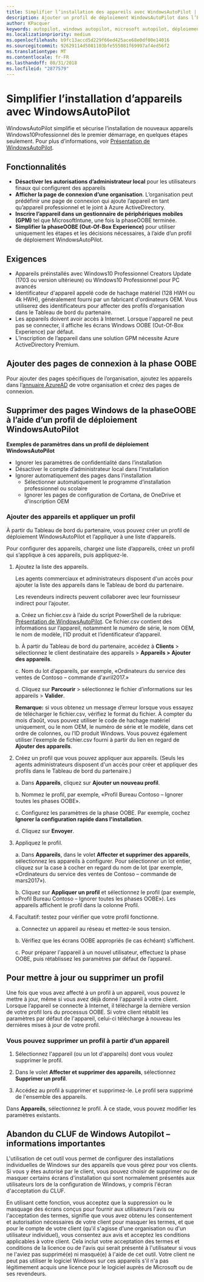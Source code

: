 ```yaml
---
title: Simplifier l’installation des appareils avec WindowsAutoPilot | Espace partenaires
description: Ajouter un profil de déploiement WindowsAutoPilot dans l’Espace partenaires pour simplifier l’installation d’appareils avec WindowsAutoPilot
author: KPacquer
keywords: autopilot, windows autopilot, microsoft autopilot, déploiement zero touch, oobe, écrans d’ouverture de session
ms.localizationpriority: medium
ms.openlocfilehash: b9fc13accd5d229f66ed425ace68e0df00e14016
ms.sourcegitcommit: 92629114d5081103bfe555081f69997af4ed56f2
ms.translationtype: MT
ms.contentlocale: fr-FR
ms.lasthandoff: 08/31/2018
ms.locfileid: "2877579"
---
```

# <a name="simplify-device-setup-with-windows-autopilot"></a>Simplifier l’installation d’appareils avec WindowsAutoPilot 

WindowsAutoPilot simplifie et sécurise l’installation de nouveaux appareils Windows10Professionnel dès le premier démarrage, en quelques étapes seulement. Pour plus d’informations, voir [Présentation de WindowsAutoPilot](https://docs.microsoft.com/windows/deployment/windows-10-auto-pilot).

## <a name="features"></a>Fonctionnalités

*  **Désactiver les autorisations d’administrateur local** pour les utilisateurs finaux qui configurent des appareils
*  **Afficher la page de connexion d’une organisation**. L’organisation peut prédéfinir une page de connexion qui ajoute l’appareil en tant qu’appareil professionnel et le joint à Azure ActiveDirectory.
*  **Inscrire l’appareil dans un gestionnaire de périphériques mobiles (GPM)** tel que MicrosoftIntune, une fois la phaseOOBE terminée.
*  **Simplifier la phaseOOBE (Out-Of-Box Experience)** pour utiliser uniquement les étapes et les décisions nécessaires, à l’aide d’un profil de déploiement WindowsAutoPilot. 

## <a name="requirements"></a>Exigences

*  Appareils préinstallés avec Windows10 Professionnel Creators Update (1703 ou version ultérieure) ou Windows10 Professionnel pour PC avancés
*  Identificateur d'appareil appelé code de hachage matériel (128 HWH ou 4k HWH), généralement fourni par un fabricant d'ordinateurs OEM. Vous utiliserez des identificateurs pour affecter des profils d’organisation dans le Tableau de bord du partenaire. 
*  Les appareils doivent avoir accès à Internet. Lorsque l'appareil ne peut pas se connecter, il affiche les écrans Windows OOBE (Out-Of-Box Experience) par défaut.
*  L’inscription de l’appareil dans une solution GPM nécessite Azure ActiveDirectory Premium.

## <a name="add-organization-login-pages-to-oobe"></a>Ajouter des pages de connexion à la phase OOBE

Pour ajouter des pages spécifiques de l’organisation, ajoutez les appareils dans l’[annuaire AzureAD](https://go.microsoft.com/fwlink/?linkid=848958) de votre organisation et créez des pages de connexion.


## <a name="remove-windows-pages-from-oobe-with-a-windows-autopilot-deployment-profile"></a>Supprimer des pages Windows de la phaseOOBE à l’aide d’un profil de déploiement WindowsAutoPilot

**Exemples de paramètres dans un profil de déploiement WindowsAutoPilot**
*  Ignorer les paramètres de confidentialité dans l’installation
*  Désactiver le compte d’administrateur local dans l'installation
*  Ignorer automatiquement des pages dans l'installation
   *  Sélectionner automatiquement le programme d’installation professionnel ou scolaire
   *  Ignorer les pages de configuration de Cortana, de OneDrive et d'inscription OEM

### <a name="add-devices-and-apply-a-profile"></a>Ajouter des appareils et appliquer un profil

À partir du Tableau de bord du partenaire, vous pouvez créer un profil de déploiement WindowsAutoPilot et l’appliquer à une liste d’appareils.

Pour configurer des appareils, chargez une liste d’appareils, créez un profil qui s’applique à ces appareils, puis appliquez-le.

1.  Ajoutez la liste des appareils.

    Les agents commerciaux et administrateurs disposent d'un accès pour ajouter la liste des appareils dans le Tableau de bord du partenaire.
    
    Les revendeurs indirects peuvent collaborer avec leur fournisseur indirect pour l’ajouter.

    a.  Créez un fichier.csv à l’aide du script PowerShell de la rubrique: [Présentation de WindowsAutoPilot](https://docs.microsoft.com/windows/deployment/windows-10-auto-pilot). Ce fichier.csv contient des informations sur l’appareil, notamment le numéro de série, le nom OEM, le nom de modèle, l’ID produit et l’identificateur d’appareil. 

    b.  À partir du Tableau de bord du partenaire, accédez à **Clients** > sélectionnez le client destinataire des appareils > **Appareils > Ajouter des appareils**.

    c.  Nom du lot d’appareils, par exemple, «Ordinateurs du service des ventes de Contoso – commande d'avril2017.» 

    d.  Cliquez sur **Parcourir** > sélectionnez le fichier d’informations sur les appareils > **Valider**.

    **Remarque:** si vous obtenez un message d’erreur lorsque vous essayez de télécharger le fichier.csv, vérifiez le format du fichier. À compter du mois d’août, vous pouvez utiliser le code de hachage matériel uniquement, ou le nom OEM, le numéro de série et le modèle, dans cet ordre de colonnes, ou l’ID produit Windows. Vous pouvez également utiliser l’exemple de fichier.csv fourni à partir du lien en regard de **Ajouter des appareils**.

2.  Créez un profil que vous pouvez appliquer aux appareils. (Seuls les agents administrateurs disposent d'un accès pour créer et appliquer des profils dans le Tableau de bord du partenaire.)

    a.  Dans **Appareils**, cliquez sur **Ajouter un nouveau profil**.

    b.  Nommez le profil, par exemple, «Profil Bureau Contoso – Ignorer toutes les phases OOBE».

    c.  Configurez les paramètres de la phase OOBE. Par exemple, cochez **Ignorer la configuration rapide dans l'installation**.

    d.  Cliquez sur **Envoyer**.

3.  Appliquez le profil.

    a.  Dans **Appareils**, dans le volet **Affecter et supprimer des appareils**, sélectionnez les appareils à configurer. Pour sélectionner un lot entier, cliquez sur la case à cocher en regard du nom de lot (par exemple, «Ordinateurs du service des ventes de Contoso – commande de mars2017»).

    b.  Cliquez sur **Appliquer un profil** et sélectionnez le profil (par exemple, «Profil Bureau Contoso – Ignorer toutes les phases OOBE»). Les appareils affichent le profil dans la colonne Profil.

4.  Facultatif: testez pour vérifier que votre profil fonctionne.

    a.  Connectez un appareil au réseau et mettez-le sous tension.

    b.  Vérifiez que les écrans OOBE appropriés (le cas échéant) s’affichent.

    c.  Pour préparer l'appareil à un nouvel utilisateur, effectuez la phase OOBE, puis rétablissez les paramètres par défaut de l’appareil.


## <a name="to-update-or-delete-a-profile"></a>Pour mettre à jour ou supprimer un profil 

Une fois que vous avez affecté à un profil à un appareil, vous pouvez le mettre à jour, même si vous avez déjà donné l'appareil à votre client. Lorsque l’appareil se connecte à Internet, il télécharge la dernière version de votre profil lors du processus OOBE. Si votre client rétablit les paramètres par défaut de l'appareil, celui-ci télécharge à nouveau les dernières mises à jour de votre profil. 

### <a name="you-can-remove-a-profile-from-a-device"></a>Vous pouvez supprimer un profil à partir d’un appareil
1. Sélectionnez l'appareil (ou un lot d'appareils) dont vous voulez supprimer le profil. 

2. Dans le volet **Affecter et supprimer des appareils**, sélectionnez **Supprimer un profil**.

3. Accédez au profil à supprimer et supprimez-le. Le profil sera supprimé de l'ensemble des appareils.

Dans **Appareils**, sélectionnez le profil. À ce stade, vous pouvez modifier les paramètres existants.

## <a name="windows-autopilot-eula-dismissal--important-information"></a>Abandon du CLUF de Windows Autopilot – informations importantes

L'utilisation de cet outil vous permet de configurer des installations individuelles de Windows sur des appareils que vous gérez pour vos clients. Si vous y êtes autorisé par le client, vous pouvez choisir de supprimer ou de masquer certains écrans d'installation qui sont normalement présentés aux utilisateurs lors de la configuration de Windows, y compris l'écran d'acceptation du CLUF. 

En utilisant cette fonction, vous acceptez que la suppression ou le masquage des écrans conçus pour fournir aux utilisateurs l'avis ou l'acceptation des termes, signifie que vous avez obtenu les consentement et autorisation nécessaires de votre client pour masquer les termes, et que pour le compte de votre client (qu'il s'agisse d'une organisation ou d'un utilisateur individuel), vous consentez aux avis et acceptez les conditions applicables à votre client. Cela inclut votre acceptation des termes et conditions de la licence ou de l'avis qui serait présenté à l'utilisateur si vous ne l'aviez pas supprimé(e) ni masqué(e) à l'aide de cet outil. Votre client ne peut pas utiliser le logiciel Windows sur ces appareils s'il n'a pas légitimement acquis une licence pour le logiciel auprès de Microsoft ou de ses revendeurs.


